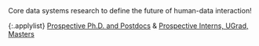 <span class="applyheading">
  Core data systems research to define the future of human-data interaction!<br/>
</span>
  

{:.applylist}
[Prospective Ph.D. and Postdocs](./apply.html) & [Prospective Interns, UGrad, Masters](https://ewuuu.wufoo.com/forms/z1mh8vwi1q2p3tp/)

<!--* [Prospective Interns, UGrad, and Masters Students](https://docs.google.com/forms/d/1-s1SwcpY0WBnRrzlrQfSrcxSCeOAymOHfU-sHroUXfU/viewform)-->


